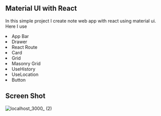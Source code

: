 ## Material UI with React

In this simple project I create note web app with react using material ui. 
<br />
Here I use 
<li>App Bar</li>
<li>Drawer</li>
<li>React Route</li>
<li>Card</li>
<li>Grid</li>
<li>Masonry Grid</li>
<li>UseHistory</li>
<li>UseLocation</li>
<li>Button</li>


## Screen Shot
![localhost_3000_ (2)](https://user-images.githubusercontent.com/75200754/135710890-29b220b9-9b1b-4795-95bd-284613631fd1.png)

